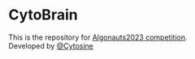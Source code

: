 # CytoBrain

This is the repository for [Algonauts2023 competition](http://algonauts.csail.mit.edu).  
Developed by [@Cytosine](https://github.com/Catosine)
